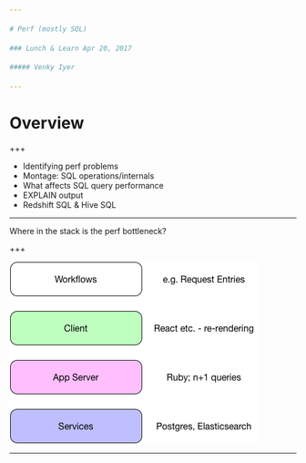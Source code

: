 ```yaml
---

# Perf (mostly SQL)

### Lunch & Learn Apr 20, 2017

##### Venky Iyer

---
```


# Overview

+++

 * Identifying perf problems
 * Montage: SQL operations/internals
 * What affects SQL query performance
 * EXPLAIN output
 * Redshift SQL & Hive SQL

<!-- Caveats about I am not an expert -->

--- 

Where in the stack is the perf bottleneck?

+++

![Layers](images/perf-layers.png)

---


